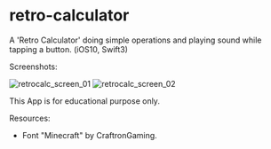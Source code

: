 # retro-calculator
A 'Retro Calculator' doing simple operations and playing sound while tapping a button. (iOS10, Swift3)

Screenshots:

![retrocalc_screen_01](https://cloud.githubusercontent.com/assets/20715639/19027909/b3376f3c-8970-11e6-880d-06f402904d5f.png)
![retrocalc_screen_02](https://cloud.githubusercontent.com/assets/20715639/19027910/b3b9223e-8970-11e6-96bb-c8ea3a023784.PNG)


This App is for educational purpose only.

Resources:
- Font "Minecraft" by CraftronGaming.
